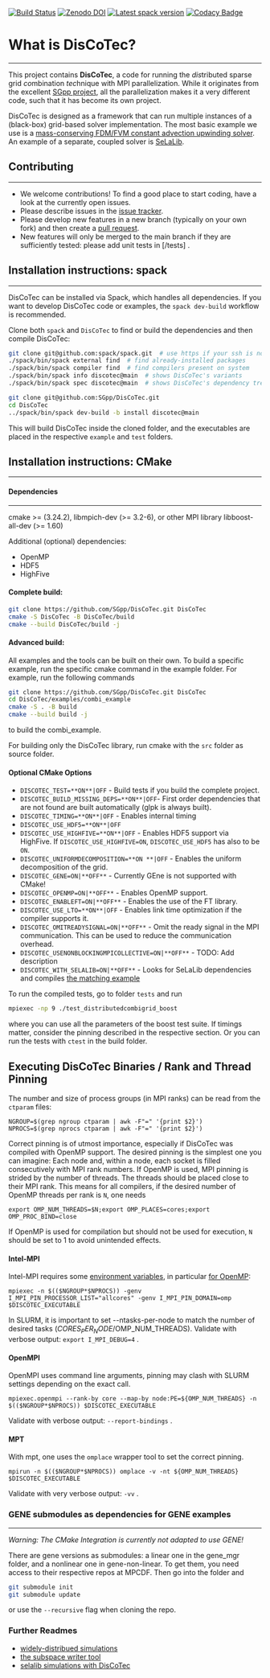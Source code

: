 
[![Build Status](https://jenkins-sim.informatik.uni-stuttgart.de/buildStatus/icon?job=DisCoTec%2Fmain)](https://jenkins-sim.informatik.uni-stuttgart.de/job/DisCoTec/job/main/)
[![Zenodo DOI](https://zenodo.org/badge/226341053.svg)](https://zenodo.org/badge/latestdoi/226341053)
[![Latest spack version](https://img.shields.io/spack/v/discotec)](https://spack.readthedocs.io/en/latest/package_list.html#discotec)
[![Codacy Badge](https://app.codacy.com/project/badge/Grade/cac5bc0841784657b2bb75ea46e7cf01)](https://app.codacy.com/gh/SGpp/DisCoTec/dashboard)

# What is DisCoTec?
---------------------------

This project contains __DisCoTec__, a code for running the *dis*tributed sparse grid *co*mbination *tec*hnique with MPI parallelization. 
While it originates from the excellent [SGpp project](https://github.com/SGpp/SGpp), all the parallelization makes it a very different code, such that it has become its own project.

DisCoTec is designed as a framework that can run multiple instances of a (black-box) grid-based solver implementation.
The most basic example we use is a [mass-conserving FDM/FVM constant advection upwinding solver](/examples/distributed_advection/).
An example of a separate, coupled solver is [SeLaLib](/examples/selalib_distributed/).


## Contributing
---------------------------
*   We welcome contributions! To find a good place to start coding, have a look at the currently open issues.
*   Please describe issues in the [issue tracker](https://github.com/SGpp/DisCoTec/issues).
*   Please develop new features in a new branch (typically on your own fork) and then create a [pull request](https://github.com/SGpp/DisCoTec/pulls).
*   New features will only be merged to the main branch if they are sufficiently tested: please add unit tests in [/tests] .


## Installation instructions: spack
---------------------------

DisCoTec can be installed via Spack, which handles all dependencies.
If you want to develop DisCoTec code or examples, the `spack dev-build` workflow is recommended.

Clone both `spack` and `DisCoTec` to find or build the dependencies and then compile DisCoTec:
```bash
git clone git@github.com:spack/spack.git  # use https if your ssh is not set up on github
./spack/bin/spack external find  # find already-installed packages
./spack/bin/spack compiler find  # find compilers present on system
./spack/bin/spack info discotec@main  # shows DisCoTec's variants 
./spack/bin/spack spec discotec@main  # shows DisCoTec's dependency tree and which parts are already found

git clone git@github.com:SGpp/DisCoTec.git
cd DisCoTec
../spack/bin/spack dev-build -b install discotec@main
```
This will build DisCoTec inside the cloned folder, and the executables are placed in the respective `example` and `test` folders.


## Installation instructions: CMake
---------------------------
#### Dependencies
---------------------------
cmake >= (3.24.2),
libmpich-dev (>= 3.2-6), or other MPI library
libboost-all-dev (>= 1.60)

Additional (optional) dependencies:
- OpenMP
- HDF5
- HighFive 

#### Complete build:
```bash
git clone https://github.com/SGpp/DisCoTec.git DisCoTec
cmake -S DisCoTec -B DisCoTec/build
cmake --build DisCoTec/build -j
```

#### Advanced build:

All examples and the tools can be built on their own. 
To build a specific example, run the specific cmake command in the example folder. 
For example, run the following commands
```bash
git clone https://github.com/SGpp/DisCoTec.git DisCoTec
cd DisCoTec/examples/combi_example
cmake -S . -B build
cmake --build build -j
```
to build the combi_example.


For building only the DisCoTec library, run cmake with the `src` folder as source folder.

#### Optional CMake Options
- `DISCOTEC_TEST=**ON**|OFF` - Build tests if you build the complete project.
- `DISCOTEC_BUILD_MISSING_DEPS=**ON**|OFF`- First order dependencies that are not found are built automatically (glpk is always built).
- `DISCOTEC_TIMING=**ON**|OFF` - Enables internal timing
- `DISCOTEC_USE_HDF5=**ON**|OFF`
- `DISCOTEC_USE_HIGHFIVE=**ON**|OFF` - Enables HDF5 support via HighFive. If `DISCOTEC_USE_HIGHFIVE=ON`, `DISCOTEC_USE_HDF5` has also to be `ON`.
- `DISCOTEC_UNIFORMDECOMPOSITION=**ON **|OFF` - Enables the uniform decomposition of the grid.
- `DISCOTEC_GENE=ON|**OFF**` - Currently GEne is not supported with CMake!
- `DISCOTEC_OPENMP=ON|**OFF**` - Enables OpenMP support.
- `DISCOTEC_ENABLEFT=ON|**OFF**` - Enables the use of the FT library.
- `DISCOTEC_USE_LTO=**ON**|OFF` - Enables link time optimization if the compiler supports it.
- `DISCOTEC_OMITREADYSIGNAL=ON|**OFF**` - Omit the ready signal in the MPI communication. This can be used to reduce the communication overhead.
- `DISCOTEC_USENONBLOCKINGMPICOLLECTIVE=ON|**OFF**` - TODO: Add description
- `DISCOTEC_WITH_SELALIB=ON|**OFF**` - Looks for SeLaLib dependencies and compiles [the matching example](/examples/selalib_distributed/)


To run the compiled tests, go to folder `tests` and run
```bash
mpiexec -np 9 ./test_distributedcombigrid_boost
```
where you can use all the parameters of the boost test suite.
If timings matter, consider the pinning described in the respective section.
Or you can run the tests with `ctest` in the build folder.

## Executing DisCoTec Binaries / Rank and Thread Pinning
The number and size of process groups (in MPI ranks) can be read from the `ctparam` files:
```
NGROUP=$(grep ngroup ctparam | awk -F"=" '{print $2}')
NPROCS=$(grep nprocs ctparam | awk -F"=" '{print $2}')
```

Correct pinning is of utmost importance, especially if DisCoTec was compiled with OpenMP support.
The desired pinning is the simplest one you can imagine: Each node and, within a node, each socket is filled consecutively with MPI rank numbers.
If OpenMP is used, MPI pinning is strided by the number of threads. The threads should be placed close to their MPI rank.
This means for all compilers, if the desired number of OpenMP threads per rank is `N`, one needs
```
export OMP_NUM_THREADS=$N;export OMP_PLACES=cores;export OMP_PROC_BIND=close
```
If OpenMP is used for compilation but should not be used for execution, `N` should be set to 1 to avoid unintended effects.

#### Intel-MPI
Intel-MPI requires some [environment variables](https://software.intel.com/content/www/us/en/develop/documentation/mpi-developer-reference-linux/top/environment-variable-reference/process-pinning/environment-variables-for-process-pinning.html), in particular [for OpenMP](https://www.intel.com/content/www/us/en/docs/mpi-library/developer-guide-linux/2021-6/running-an-mpi-openmp-program.html):
```
mpiexec -n $(($NGROUP*$NPROCS)) -genv I_MPI_PIN_PROCESSOR_LIST="allcores" -genv I_MPI_PIN_DOMAIN=omp $DISCOTEC_EXECUTABLE
```
In SLURM, it is important to set --ntasks-per-node to match the number of desired tasks ($CORES_PER_NODE/$OMP_NUM_THREADS). 
Validate with verbose output: `export I_MPI_DEBUG=4` .

#### OpenMPI
OpenMPI uses command line arguments, pinning may clash with SLURM settings depending on the exact call.

```
mpiexec.openmpi --rank-by core --map-by node:PE=${OMP_NUM_THREADS} -n $(($NGROUP*$NPROCS)) $DISCOTEC_EXECUTABLE
```
Validate with verbose output: `--report-bindings` .

#### MPT
With mpt, one uses the `omplace` wrapper tool to set the correct pinning.
```
mpirun -n $(($NGROUP*$NPROCS)) omplace -v -nt ${OMP_NUM_THREADS} $DISCOTEC_EXECUTABLE
```
Validate with very verbose output: `-vv` .

### GENE  submodules as dependencies for GENE examples
---------------------------
*Warning: The CMake Integration is currently not adapted to use GENE!*

There are gene versions as submodules: a linear one in the gene_mgr folder, and 
a nonlinear one in gene-non-linear. To get them, you need access to their 
respective repos at MPCDF. Then go into the folder and

``` bash
git submodule init
git submodule update
```
or use the `--recursive` flag when cloning the repo.


### Further Readmes
- [widely-distribued simulations](/third_level_manager/README.md)
- [the subspace writer tool](/tools/subspace_writer/README.md)
- [selalib simulations with DisCoTec](/examples/selalib_distributed/README.md)
